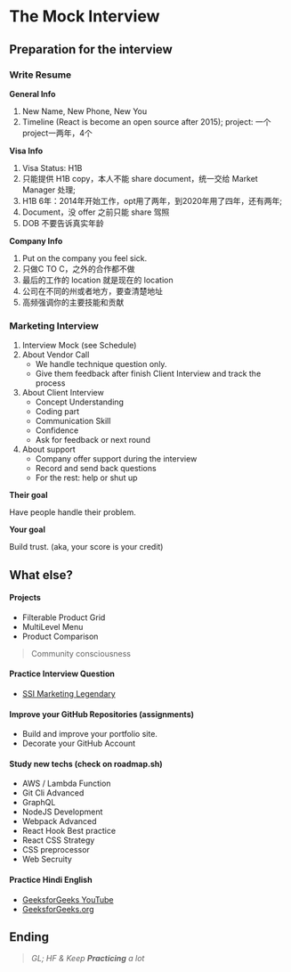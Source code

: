 # The Mock Interview

## Preparation for the interview

### Write Resume

**General Info**

1. New Name, New Phone, New You
2. Timeline (React is become an open source after 2015); project: 一个project一两年，4个

**Visa Info**

1. Visa Status: H1B
2. 只能提供 H1B copy，本人不能 share document，统一交给 Market Manager 处理;
3. H1B 6年：2014年开始工作，opt用了两年，到2020年用了四年，还有两年;
4. Document，没 offer 之前只能 share 驾照
5. DOB 不要告诉真实年龄

**Company Info**

1. Put on the company you feel sick.
2. 只做C TO C，之外的合作都不做
3. 最后的工作的 location 就是现在的 location
4. 公司在不同的州或者地方，要查清楚地址
5. 高频强调你的主要技能和贡献

### Marketing Interview

1. Interview Mock (see Schedule)
2. About Vendor Call
   * We handle technique question only.
   * Give them feedback after finish Client Interview and track the process
3. About Client Interview
   * Concept Understanding
   * Coding part
   * Communication Skill
   * Confidence
   * Ask for feedback or next round
4. About support
   * Company offer support during the interview
   * Record and send back questions
   * For the rest: help or shut up

**Their goal**

Have people handle their problem.

**Your goal**

Build trust. (aka, your score is your credit)

## What else?

#### Projects

* Filterable Product Grid
* MultiLevel Menu
* Product Comparison

> Community consciousness

#### Practice Interview Question

* [SSI Marketing Legendary](https://dante-von-alcatraz.gitbook.io/ssi-marketing-legendary/)

#### Improve your GitHub Repositories (assignments)

* Build and improve your portfolio site.
* Decorate your GitHub Account

#### Study new techs (check on roadmap.sh)

* AWS / Lambda Function
* Git Cli Advanced
* GraphQL
* NodeJS Development
* Webpack Advanced
* React Hook Best practice
* React CSS Strategy
* CSS preprocessor
* Web Secruity

#### Practice Hindi English

* [GeeksforGeeks YouTube](https://www.youtube.com/channel/UC0RhatS1pyxInC00YKjjBqQ)
* [GeeksforGeeks.org](https://www.geeksforgeeks.org)

## Ending

> _GL; HF & Keep **Practicing** a lot_
